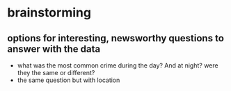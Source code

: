 # brainstorming

## options for interesting, newsworthy questions to answer with the data
* what was the most common crime during the day? And at night? were they the same or different?
* the same question but with location
